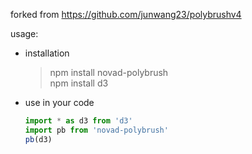 forked from <https://github.com/junwang23/polybrushv4>

usage:  
* installation
    >npm install novad-polybrush  
    >npm install d3  
* use in your code
    ```js
    import * as d3 from 'd3'
    import pb from 'novad-polybrush'
    pb(d3)
    ```